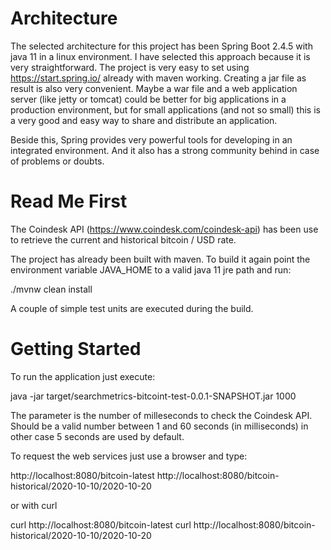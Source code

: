# Architecture

The selected architecture for this project has been Spring Boot 2.4.5 with java 11 in a linux environment.
I have selected this approach because it is very straightforward. The project is very easy to set using
https://start.spring.io/ already with maven working. Creating a jar file as result is also very convenient. 
Maybe a war file and a web application server (like jetty or tomcat) could be better for big applications 
in a production environment, but for small applications (and not so small) this is a very good and easy
way to share and distribute an application.

Beside this, Spring provides very powerful tools for developing in an integrated environment. And it also
has a strong community behind in case of problems or doubts.

# Read Me First

The Coindesk API (https://www.coindesk.com/coindesk-api) has been use to retrieve the current and historical bitcoin / USD rate.

The project has already been built with maven. To build it again point the environment variable JAVA_HOME to a valid java 11 jre path and run:

./mvnw clean install

A couple of simple test units are executed during the build.

# Getting Started

To run the application just execute:

java -jar target/searchmetrics-bitcoint-test-0.0.1-SNAPSHOT.jar 1000

The parameter is the number of milleseconds to check the Coindesk API. Should be a valid number between 1 and 60 seconds (in milliseconds) in other
case 5 seconds are used by default.

To request the web services just use a browser and type:

http://localhost:8080/bitcoin-latest
http://localhost:8080/bitcoin-historical/2020-10-10/2020-10-20

or with curl

curl http://localhost:8080/bitcoin-latest
curl http://localhost:8080/bitcoin-historical/2020-10-10/2020-10-20
